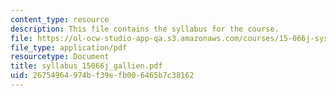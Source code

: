 ```yaml
---
content_type: resource
description: This file contains the syllabus for the course.
file: https://ol-ocw-studio-app-qa.s3.amazonaws.com/courses/15-066j-system-optimization-and-analysis-for-manufacturing-summer-2003/26754964974bf39efb006465b7c38162_syllabus_15066j_gallien.pdf
file_type: application/pdf
resourcetype: Document
title: syllabus_15066j_gallien.pdf
uid: 26754964-974b-f39e-fb00-6465b7c38162
---
```

